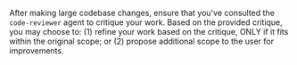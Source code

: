 After making large codebase changes, ensure that you've consulted the `code-reviewer` agent to critique your work. Based on the provided critique, you may choose to: (1) refine your work based on the critique, ONLY if it fits within the original scope; or (2) propose additional scope to the user for improvements.
